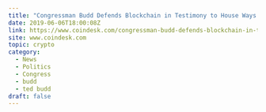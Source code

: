 ```yaml
---
title: "Congressman Budd Defends Blockchain in Testimony to House Ways and Means Committee"
date: 2019-06-06T18:00:08Z
link: https://www.coindesk.com/congressman-budd-defends-blockchain-in-testimony-to-house-ways-and-means-committee?utm_medium=RSS&utm_source=hune
site: www.coindesk.com
topic: crypto
category:
  - News
  - Politics
  - Congress
  - budd
  - ted budd
draft: false
---
```

